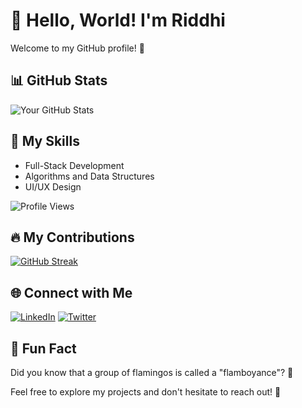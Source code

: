 # 👋 Hello, World! I'm Riddhi 

Welcome to my GitHub profile! 🚀

## 📊 GitHub Stats

![Your GitHub Stats](https://github-readme-stats.vercel.app/api?username=YourUsername&show_icons=true&theme=dark)

## 🚀 My Skills

- Full-Stack Development
- Algorithms and Data Structures
- UI/UX Design

![Profile Views](https://komarev.com/ghpvc/?username=YourUsername)

## 🔥 My Contributions

[![GitHub Streak](https://github-readme-streak-stats.herokuapp.com/?user=YourUsername&theme=dark)](https://github.com/DenverCoder1/github-readme-streak-stats)

## 🌐 Connect with Me

[![LinkedIn](https://img.shields.io/badge/LinkedIn-YourLinkedIn-blue)](YourLinkedInLink)
[![Twitter](https://img.shields.io/badge/Twitter-YourTwitter-blue)](YourTwitterLink)

## 🤖 Fun Fact

Did you know that a group of flamingos is called a "flamboyance"? 🦩

Feel free to explore my projects and don't hesitate to reach out! 🌟
